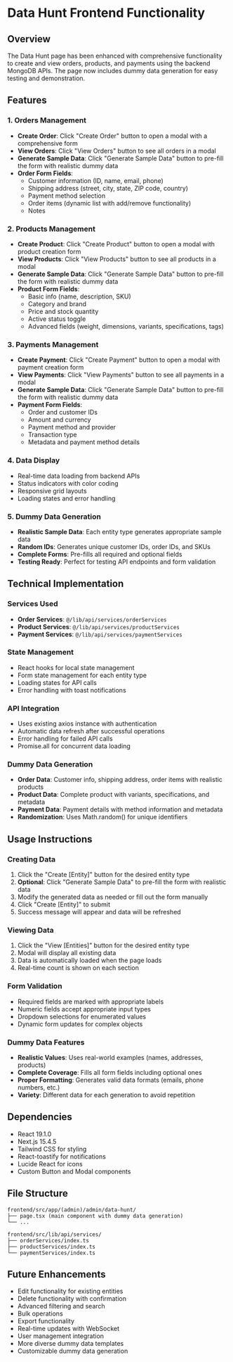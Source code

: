 # Data Hunt Frontend Functionality

## Overview
The Data Hunt page has been enhanced with comprehensive functionality to create and view orders, products, and payments using the backend MongoDB APIs. The page now includes dummy data generation for easy testing and demonstration.

## Features

### 1. Orders Management
- **Create Order**: Click "Create Order" button to open a modal with a comprehensive form
- **View Orders**: Click "View Orders" button to see all orders in a modal
- **Generate Sample Data**: Click "Generate Sample Data" button to pre-fill the form with realistic dummy data
- **Order Form Fields**:
  - Customer information (ID, name, email, phone)
  - Shipping address (street, city, state, ZIP code, country)
  - Payment method selection
  - Order items (dynamic list with add/remove functionality)
  - Notes

### 2. Products Management
- **Create Product**: Click "Create Product" button to open a modal with product creation form
- **View Products**: Click "View Products" button to see all products in a modal
- **Generate Sample Data**: Click "Generate Sample Data" button to pre-fill the form with realistic dummy data
- **Product Form Fields**:
  - Basic info (name, description, SKU)
  - Category and brand
  - Price and stock quantity
  - Active status toggle
  - Advanced fields (weight, dimensions, variants, specifications, tags)

### 3. Payments Management
- **Create Payment**: Click "Create Payment" button to open a modal with payment creation form
- **View Payments**: Click "View Payments" button to see all payments in a modal
- **Generate Sample Data**: Click "Generate Sample Data" button to pre-fill the form with realistic dummy data
- **Payment Form Fields**:
  - Order and customer IDs
  - Amount and currency
  - Payment method and provider
  - Transaction type
  - Metadata and payment method details

### 4. Data Display
- Real-time data loading from backend APIs
- Status indicators with color coding
- Responsive grid layouts
- Loading states and error handling

### 5. Dummy Data Generation
- **Realistic Sample Data**: Each entity type generates appropriate sample data
- **Random IDs**: Generates unique customer IDs, order IDs, and SKUs
- **Complete Forms**: Pre-fills all required and optional fields
- **Testing Ready**: Perfect for testing API endpoints and form validation

## Technical Implementation

### Services Used
- **Order Services**: `@/lib/api/services/orderServices`
- **Product Services**: `@/lib/api/services/productServices`
- **Payment Services**: `@/lib/api/services/paymentServices`

### State Management
- React hooks for local state management
- Form state management for each entity type
- Loading states for API calls
- Error handling with toast notifications

### API Integration
- Uses existing axios instance with authentication
- Automatic data refresh after successful operations
- Error handling for failed API calls
- Promise.all for concurrent data loading

### Dummy Data Generation
- **Order Data**: Customer info, shipping address, order items with realistic products
- **Product Data**: Complete product with variants, specifications, and metadata
- **Payment Data**: Payment details with method information and metadata
- **Randomization**: Uses Math.random() for unique identifiers

## Usage Instructions

### Creating Data
1. Click the "Create [Entity]" button for the desired entity type
2. **Optional**: Click "Generate Sample Data" to pre-fill the form with realistic data
3. Modify the generated data as needed or fill out the form manually
4. Click "Create [Entity]" to submit
5. Success message will appear and data will be refreshed

### Viewing Data
1. Click the "View [Entities]" button for the desired entity type
2. Modal will display all existing data
3. Data is automatically loaded when the page loads
4. Real-time count is shown on each section

### Form Validation
- Required fields are marked with appropriate labels
- Numeric fields accept appropriate input types
- Dropdown selections for enumerated values
- Dynamic form updates for complex objects

### Dummy Data Features
- **Realistic Values**: Uses real-world examples (names, addresses, products)
- **Complete Coverage**: Fills all form fields including optional ones
- **Proper Formatting**: Generates valid data formats (emails, phone numbers, etc.)
- **Variety**: Different data for each generation to avoid repetition

## Dependencies
- React 19.1.0
- Next.js 15.4.5
- Tailwind CSS for styling
- React-toastify for notifications
- Lucide React for icons
- Custom Button and Modal components

## File Structure
```
frontend/src/app/(admin)/admin/data-hunt/
├── page.tsx (main component with dummy data generation)
└── ...

frontend/src/lib/api/services/
├── orderServices/index.ts
├── productServices/index.ts
└── paymentServices/index.ts
```

## Future Enhancements
- Edit functionality for existing entities
- Delete functionality with confirmation
- Advanced filtering and search
- Bulk operations
- Export functionality
- Real-time updates with WebSocket
- User management integration
- More diverse dummy data templates
- Customizable dummy data generation
